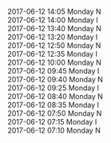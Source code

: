 2017-06-12 14:05 Monday  N  
2017-06-12 14:00 Monday  I  
2017-06-12 13:40 Monday  N  
2017-06-12 13:20 Monday  I  
2017-06-12 12:50 Monday  N  
2017-06-12 12:35 Monday  I  
2017-06-12 10:00 Monday  N  
2017-06-12 09:45 Monday  I  
2017-06-12 09:40 Monday  N  
2017-06-12 09:25 Monday  I  
2017-06-12 08:40 Monday  N  
2017-06-12 08:35 Monday  I  
2017-06-12 07:50 Monday  N  
2017-06-12 07:15 Monday  I  
2017-06-12 07:10 Monday  N  
